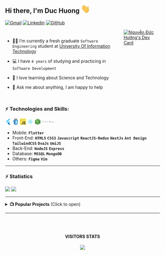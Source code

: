 <h2> Hi there, I'm Duc Huong <img src="https://raw.githubusercontent.com/ABSphreak/ABSphreak/master/gifs/Hi.gif" width="30px"></h2>


[![Gmail](https://img.shields.io/twitter/url?label=Gmail&logo=gmail&url=https://gmail.com)](mailto:duchuong007@gmail.com)
[![Linkedin](https://img.shields.io/twitter/url?label=Linkedin&logo=linkedin&url=https://linkedin.com/in/duchuong007)](https://www.linkedin.com/in/duchuong007/)
[![GitHub](https://img.shields.io/twitter/url?label=Visualize&logo=github&url=https://github.com/huongnguyenduc)](https://github.com/huongnguyenduc)

<div style="display: flex; flex-direction: row; justify-content: space-">

<p>
    
- 👨‍🎓 I’m currently a fresh graduate `Software Engineering` student at [University Of Information Technology](https://en.uit.edu.vn/overview-vnuhcm-university-information-technology)
    
- 💻 I have `4 years` of studying and practicing in `Software Development`
    
- 🌱 I love learning about Science and Technology
    
- 💬 Ask me about anything, I am happy to help
    
</p>
    <a href="https://app.daily.dev/duchuong007"><img src="https://api.daily.dev/devcards/v2/JY5ve07qE5cAEnz3hyhNR.png?r=yk3&type=default" width="356" alt="Nguyễn Đức Hướng's Dev Card"/></a>
</div>








### ⚡ Technologies and Skills:  
<code><img height="20" src="https://raw.githubusercontent.com/github/explore/80688e429a7d4ef2fca1e82350fe8e3517d3494d/topics/flutter/flutter.png"></code>
<code><img height="20" src="https://raw.githubusercontent.com/github/explore/80688e429a7d4ef2fca1e82350fe8e3517d3494d/topics/css/css.png"></code>
<code><img height="20" src="https://raw.githubusercontent.com/github/explore/80688e429a7d4ef2fca1e82350fe8e3517d3494d/topics/javascript/javascript.png"></code>
<code><img height="20" src="https://raw.githubusercontent.com/github/explore/80688e429a7d4ef2fca1e82350fe8e3517d3494d/topics/react/react.png"></code>
<code><img height="20" src="https://raw.githubusercontent.com/github/explore/80688e429a7d4ef2fca1e82350fe8e3517d3494d/topics/nodejs/nodejs.png"></code>
<code><img height="20" src="https://raw.githubusercontent.com/github/explore/80688e429a7d4ef2fca1e82350fe8e3517d3494d/topics/express/express.png"></code>
<code><img height="20" src="https://raw.githubusercontent.com/github/explore/80688e429a7d4ef2fca1e82350fe8e3517d3494d/topics/mongodb/mongodb.png"></code>

- Mobile: **`Flutter`**
- Front-End:  **`HTML5`** **`CSS3`** **`Javascript`** **`ReactJS-Redux`** **`NextJs`** **`Ant Design`** **`TailwindCSS`** **`DvaJs`** **`UmiJS`** 
- Back-End: **`NodeJS`** **`Express`** 
- Database: **`MSSQL`** **`MongoDB`**
- Others: **`Figma`** **`Vim`**


---
### ⚡ Statistics  
<img  src="https://github-readme-stats.vercel.app/api?username=huongnguyenduc&show_icons=true">

<a href="https://github.com/huongnguyenduc">
    <img style="" src="https://github-readme-stats.vercel.app/api/top-langs/?username=huongnguyenduc&hide=jupyter%20notebook,html&langs_count=7&layout=compact" />
</a>


---


<details>
<summary><b>📺 Popular Projects</b> (Click to open)</summary><br/>
<table>
<tbody>
<tr>
<a href="https://github.com/huongnguyenduc/furniture-store">
<img src="https://github-readme-stats.vercel.app/api/pin/?username=huongnguyenduc&repo=furniture-store" />
</a>
<tr>
<a href="https://github.com/huongnguyenduc/nft-auction">
<img src="https://github-readme-stats.vercel.app/api/pin/?username=huongnguyenduc&repo=nft-auction" />
</a>
<tr>
<a href="https://github.com/huongnguyenduc/room-booking">
<img src="https://github-readme-stats.vercel.app/api/pin/?username=huongnguyenduc&repo=room-booking" />
</a>
<tr>
<a href="https://github.com/huongnguyenduc/wedding-management">
<img src="https://github-readme-stats.vercel.app/api/pin/?username=huongnguyenduc&repo=wedding-management" />
</a>
</tr>
<a href="https://github.com/huongnguyenduc/cooking_master">
<img src="https://github-readme-stats.vercel.app/api/pin/?username=huongnguyenduc&repo=cooking_master" />
</a>
</tr>
</tbody>
</table>
</details>

---

<br/><br/>
<h4 align="center">VISITORS STATS</h4>
<p align="center"><img src="https://profile-counter.glitch.me/{huongnguyenduc}/count.svg"/></p>
